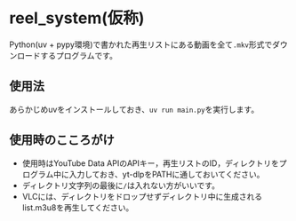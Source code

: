 # reel_system(仮称)
Python(uv + pypy環境)で書かれた再生リストにある動画を全て`.mkv`形式でダウンロードするプログラムです。
## 使用法
あらかじめuvをインストールしておき、`uv run main.py`を実行します。
## 使用時のこころがけ
- 使用時はYouTube Data APIのAPIキー，再生リストのID，ディレクトリをプログラム中に入力しておき、yt-dlpをPATHに通しておいてください。
- ディレクトリ文字列の最後に`/`は入れない方がいいです。
- VLCには、ディレクトリをドロップせずディレクトリ中に生成されるlist.m3u8を再生してください。